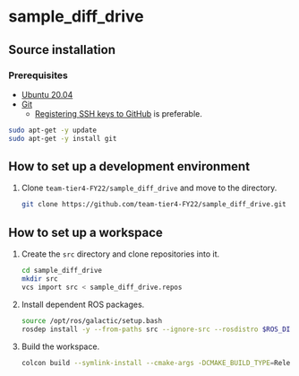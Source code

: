 # sample_diff_drive

## Source installation

### Prerequisites

- [Ubuntu 20.04](https://releases.ubuntu.com/20.04/)
- [Git](https://git-scm.com/)
  - [Registering SSH keys to GitHub](https://github.com/settings/keys) is preferable.

```bash
sudo apt-get -y update
sudo apt-get -y install git
```

## How to set up a development environment

1. Clone `team-tier4-FY22/sample_diff_drive` and move to the directory.

   ```bash
   git clone https://github.com/team-tier4-FY22/sample_diff_drive.git
   ```

## How to set up a workspace

1. Create the `src` directory and clone repositories into it.
   ```bash
   cd sample_diff_drive
   mkdir src
   vcs import src < sample_diff_drive.repos
   ```

2. Install dependent ROS packages.

   ```bash
   source /opt/ros/galactic/setup.bash
   rosdep install -y --from-paths src --ignore-src --rosdistro $ROS_DISTRO
   ```

3. Build the workspace.

   ```bash
   colcon build --symlink-install --cmake-args -DCMAKE_BUILD_TYPE=Release
   ```


